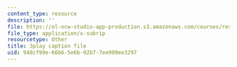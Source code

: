 ```yaml
---
content_type: resource
description: ''
file: https://ol-ocw-studio-app-production.s3.amazonaws.com/courses/res-6-012-introduction-to-probability-spring-2018/948cf99e66b65e6b92b77ee999ee3297_JCQnsPggTp8.vtt
file_type: application/x-subrip
resourcetype: Other
title: 3play caption file
uid: 948cf99e-66b6-5e6b-92b7-7ee999ee3297
---
```

